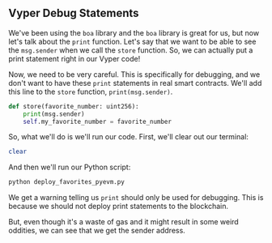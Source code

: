 ## Vyper Debug Statements

We've been using the `boa` library and the `boa` library is great for us, but now let's talk about the `print` function. Let's say that we want to be able to see the `msg.sender` when we call the `store` function. So, we can actually put a print statement right in our Vyper code! 

Now, we need to be very careful. This is specifically for debugging, and we don't want to have these `print` statements in real smart contracts. We'll add this line to the `store` function, `print(msg.sender)`.

```python
def store(favorite_number: uint256):
    print(msg.sender)
    self.my_favorite_number = favorite_number
```

So, what we'll do is we'll run our code. First, we'll clear out our terminal:

```bash
clear
```

And then we'll run our Python script:

```bash
python deploy_favorites_pyevm.py
```

We get a warning telling us `print` should only be used for debugging. This is because we should not deploy print statements to the blockchain. 

But, even though it's a waste of gas and it might result in some weird oddities, we can see that we get the sender address. 
